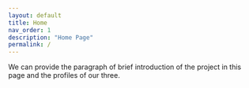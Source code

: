 ```yaml
---
layout: default
title: Home
nav_order: 1
description: "Home Page"
permalink: /
---
```


We can provide the paragraph of brief introduction of the project in this page and the profiles of our three.
